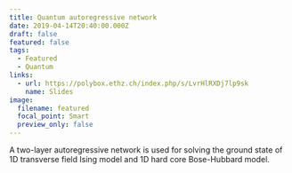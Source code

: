 ```yaml
---
title: Quantum autoregressive network
date: 2019-04-14T20:40:00.000Z
draft: false
featured: false
tags:
  - Featured
  - Quantum
links:
  - url: https://polybox.ethz.ch/index.php/s/LvrHlRXDj7lp9sk
    name: Slides
image:
  filename: featured
  focal_point: Smart
  preview_only: false
---
```

A two-layer autoregressive network is used for solving the ground state of 1D transverse field Ising model and 1D hard core Bose-Hubbard model.
